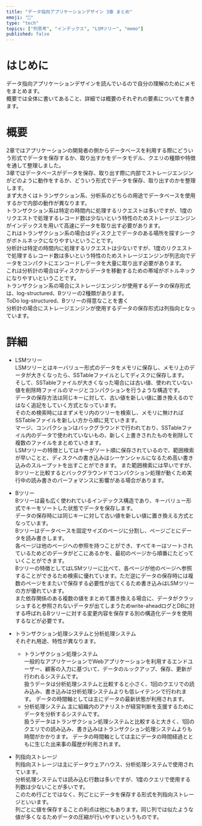 ```yaml
---
title: "データ指向アプリケーションデザイン 3章 まとめ"
emoji: "🎩"
type: "tech"
topics: ["列思考", "インデックス", "LSMツリー", "memo"]
published: false
---
```


# はじめに
データ指向アプリケーションデザインを読んでいるので自分の理解のためにメモをまとめます。  
概要では全体に書いてあること、詳細では概要のそれぞれの要素についてを書きます。

# 概要
2章ではアプリケーションの開発者の側からデータベースを利用する際にどういう形式でデータを保存するか、取り出すかをデータモデル、クエリの種類や特徴を通して整理しました。  
3章ではデータベースがデータを保存、取り出す際に内部でストレージエンジンがどのように動作をするか、どういう形式でデータを保存、取り出すのかを整理します。  
まず大きくはトランザクション系、分析系のどちらの用途でデータベースを使用するかで内部の動作が異なります。  
トランザクション系は特定の時間内に処理するリクエストは多いですが、1度のリクエストで処理するレコード数は少ないという特性のためストレージエンジンがインデックスを用いて高速にデータを取り出す必要があります。  
これはトランザクション系の場合はディスク上でデータのある場所を探すシークがボトルネックになりやすいということです。  
分析計は特定の時間内に処理するリクエストは少ないですが、1度のリクエストで処理するレコード数は多いという特性のためストレージエンジンが列志向でデータをコンパクトにエンコードしデータを大量に取り出す必要があります。  
これは分析計の場合はディスクからデータを移動するための帯域がボトルネックになりやすいということです。  
トランザクション系の場合にストレージエンジンが使用するデータの保存形式は、log-structured、Bツリーの2種類があります。  
ToDo log-structured、Bツリーの得意なことを書く  
分析計の場合にストレージエンジンが使用するデータの保存形式は列指向となっています。


# 詳細
- LSMツリー  
LSMツリーとはキーバリュー形式のデータをメモリに保存し、メモリ上のデータが大きくなったら、SSTableファイルとしてディスクに保存します。  
そして、SSTableファイルが大きくなった場合には古い値、使われていない値を削除時ファイルのマージとコンパクションを行うような構造です。  
データの保存方法は同じキーに対して、古い値を新しい値に置き換えるのではなく追記をしていく方式となっています。  
そのため検索時にはまずメモリ内のツリーを検索し、メモリに無ければSSTableファイルを新しい方から順に見ていきます。  
マージ、コンパクションはバックグラウンドで行われており、SSTableファイル内のデータで使われていないもの、新しく上書きされたものを削除して複数のファイルをまとめていきます。  
LSMツリーの特徴としてはキーがソート順に保存されているので、範囲検索が早いことと、ディスクへの書き込みはシーケンシャルになるため高い書き込みのスループットを出すことができます。
また範囲検索には早いですが、Bツリーと比較するとバックグラウンドでコンパクション処理が動くため実行中の読み書きのパーフォマンスに影響がある場合があります。  


- Bツリー  
Bツリーは最も広く使われているインデックス構造であり、キーバリュー形式でキーをソートした状態でデータを保存します。  
データの保存時には同じキーに対して古い値を新しい値に置き換える方式となっています。  
Bツリーはデータベースを固定サイズのページに分割し、ページごとにデータを読み書きします。  
各ページは他のページへの参照を持つことができ、すべてキーはソートされているためどのデータがどこにあるかを、最初のページから順番にたどっていくことができます。   
Bツリーの特徴としてはLSMツリーに比べて、各ページが他のページへ参照することができるため検索に優れています。ただ逆にデータの保存時には複数のページをまたいで保存する必要性が出てくるため書き込みはLSMツリーの方が優れています。  
また依存関係のある複数の値をまとめて置き換える場合に、データがクラッシュすると参照されないデータが出てしまうためwrite-aheadログとDBに対する呼ばれるBツリーに対する変更内容を保存する別の構造化データを使用するなどが必要です。


- トランザクション処理システムと分析処理システム  
それぞれ用途、特性が異なります。

  - トランザクション処理システム  
  一般的なアプリケーションでWebアプリケーションを利用するエンドユーザー、顧客の入力に基づいて、データのルックアップ、保存、更新が行われるシステムです。  
  扱うデータは分析処理システムと比較すると小さく、1回のクエリでの読み込み、書き込みは分析処理システムよりも低レイテンシで行われます。
  データの時間軸としては主にデータの最新状態が利用されます。
  - 分析処理システム
  主に組織内のアナリストが経営判断を支援するためにデータを分析するシステムです。  
  扱うデータはトランザクション処理システムと比較すると大きく、1回のクエリでの読み込み、書き込みはトランザクション処理システムよりも時間がかかります。
  データの時間軸としては主にデータの時間経過とともに生じた出来事の履歴が利用されます。
  

- 列指向ストレージ  
列指向ストレージは主にデータウェアハウス、分析処理システムで使用されています。   
分析処理システムでは読み込む行数は多いですが、1度のクエリで使用する列数は少ないことが多いです。  
このため行ごとではなく、列ごとにデータを保存する形式を列指向ストレージといいます。  
列ごとに値を保存することの利点は他にもあります。同じ列では似たような値が多くなるためデータの圧縮が行いやすいというものです。
